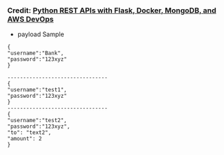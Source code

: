 

### Credit: [Python REST APIs with Flask, Docker, MongoDB, and AWS DevOps](https://www.udemy.com/course/python-rest-apis-with-flask-docker-mongodb-and-aws-devops/learn/lecture/16500012#overview)

- payload Sample

```
{
"username":"Bank",
"password":"123xyz"
}

--------------------------------
{
"username":"test1",
"password":"123xyz"
}
--------------------------------
{
"username":"test2",
"password":"123xyz",
"to": "text2",
"amount": 2
}
```